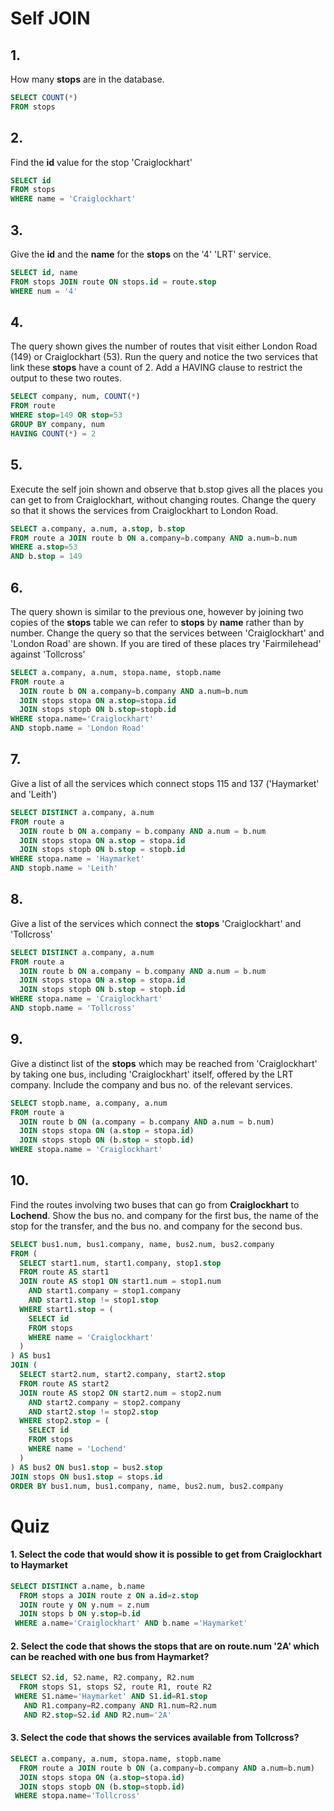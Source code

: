 # Self JOIN

## 1.
How many **stops** are in the database.
```SQL
SELECT COUNT(*)
FROM stops
```

## 2.
Find the **id** value for the stop 'Craiglockhart'
```SQL
SELECT id
FROM stops
WHERE name = 'Craiglockhart'
```

## 3.
Give the **id** and the **name** for the **stops** on the '4' 'LRT' service.
```SQL
SELECT id, name
FROM stops JOIN route ON stops.id = route.stop
WHERE num = '4'
```

## 4.
The query shown gives the number of routes that visit either London Road (149) or Craiglockhart (53). Run the query and notice the two services that link these **stops** have a count of 2. Add a HAVING clause to restrict the output to these two routes.
```SQL
SELECT company, num, COUNT(*)
FROM route
WHERE stop=149 OR stop=53
GROUP BY company, num
HAVING COUNT(*) = 2
```

## 5.
Execute the self join shown and observe that b.stop gives all the places you can get to from Craiglockhart, without changing routes. Change the query so that it shows the services from Craiglockhart to London Road.
```SQL
SELECT a.company, a.num, a.stop, b.stop
FROM route a JOIN route b ON a.company=b.company AND a.num=b.num
WHERE a.stop=53
AND b.stop = 149
```

## 6.
The query shown is similar to the previous one, however by joining two copies of the **stops** table we can refer to **stops** by **name** rather than by number. Change the query so that the services between 'Craiglockhart' and 'London Road' are shown. If you are tired of these places try 'Fairmilehead' against 'Tollcross'
```SQL
SELECT a.company, a.num, stopa.name, stopb.name
FROM route a
  JOIN route b ON a.company=b.company AND a.num=b.num
  JOIN stops stopa ON a.stop=stopa.id
  JOIN stops stopb ON b.stop=stopb.id
WHERE stopa.name='Craiglockhart'
AND stopb.name = 'London Road'
```

## 7.
Give a list of all the services which connect stops 115 and 137 ('Haymarket' and 'Leith')
```SQL
SELECT DISTINCT a.company, a.num
FROM route a
  JOIN route b ON a.company = b.company AND a.num = b.num
  JOIN stops stopa ON a.stop = stopa.id
  JOIN stops stopb ON b.stop = stopb.id
WHERE stopa.name = 'Haymarket'
AND stopb.name = 'Leith'
```

## 8.
Give a list of the services which connect the **stops** 'Craiglockhart' and 'Tollcross'
```SQL
SELECT DISTINCT a.company, a.num
FROM route a
  JOIN route b ON a.company = b.company AND a.num = b.num
  JOIN stops stopa ON a.stop = stopa.id
  JOIN stops stopb ON b.stop = stopb.id
WHERE stopa.name = 'Craiglockhart'
AND stopb.name = 'Tollcross'
```

## 9.
Give a distinct list of the **stops** which may be reached from 'Craiglockhart' by taking one bus, including 'Craiglockhart' itself, offered by the LRT company. Include the company and bus no. of the relevant services.
```SQL
SELECT stopb.name, a.company, a.num
FROM route a
  JOIN route b ON (a.company = b.company AND a.num = b.num)
  JOIN stops stopa ON (a.stop = stopa.id)
  JOIN stops stopb ON (b.stop = stopb.id)
WHERE stopa.name = 'Craiglockhart'
```

## 10.
Find the routes involving two buses that can go from **Craiglockhart** to **Lochend**.
Show the bus no. and company for the first bus, the name of the stop for the transfer,
and the bus no. and company for the second bus.
```SQL
SELECT bus1.num, bus1.company, name, bus2.num, bus2.company
FROM (
  SELECT start1.num, start1.company, stop1.stop
  FROM route AS start1
  JOIN route AS stop1 ON start1.num = stop1.num
    AND start1.company = stop1.company
    AND start1.stop != stop1.stop
  WHERE start1.stop = (
    SELECT id
    FROM stops
    WHERE name = 'Craiglockhart'
  )
) AS bus1
JOIN (
  SELECT start2.num, start2.company, start2.stop
  FROM route AS start2
  JOIN route AS stop2 ON start2.num = stop2.num
    AND start2.company = stop2.company
    AND start2.stop != stop2.stop
  WHERE stop2.stop = (
    SELECT id
    FROM stops
    WHERE name = 'Lochend'
  )
) AS bus2 ON bus1.stop = bus2.stop
JOIN stops ON bus1.stop = stops.id
ORDER BY bus1.num, bus1.company, name, bus2.num, bus2.company
```

# Quiz

#### 1. Select the code that would show it is possible to get from Craiglockhart to Haymarket

```SQL
SELECT DISTINCT a.name, b.name
  FROM stops a JOIN route z ON a.id=z.stop
  JOIN route y ON y.num = z.num
  JOIN stops b ON y.stop=b.id
 WHERE a.name='Craiglockhart' AND b.name ='Haymarket'
```

#### 2. Select the code that shows the stops that are on route.num '2A' which can be reached with one bus from Haymarket?

```SQL
SELECT S2.id, S2.name, R2.company, R2.num
  FROM stops S1, stops S2, route R1, route R2
 WHERE S1.name='Haymarket' AND S1.id=R1.stop
   AND R1.company=R2.company AND R1.num=R2.num
   AND R2.stop=S2.id AND R2.num='2A'
```

#### 3. Select the code that shows the services available from Tollcross?

```SQL
SELECT a.company, a.num, stopa.name, stopb.name
  FROM route a JOIN route b ON (a.company=b.company AND a.num=b.num)
  JOIN stops stopa ON (a.stop=stopa.id)
  JOIN stops stopb ON (b.stop=stopb.id)
 WHERE stopa.name='Tollcross'
```